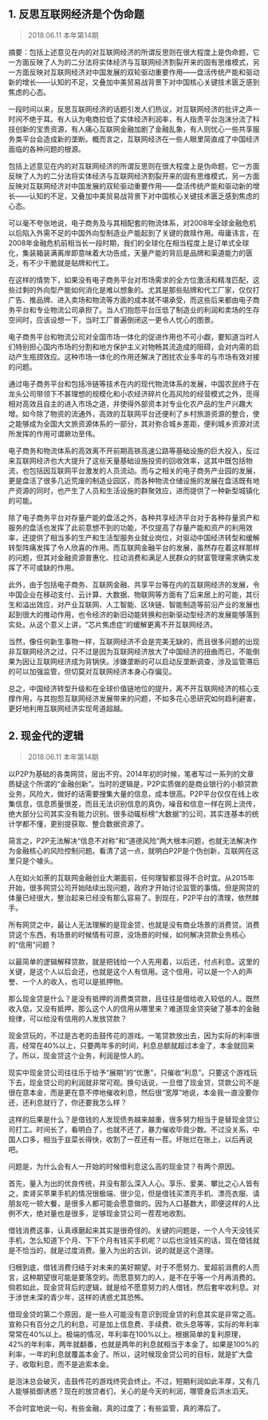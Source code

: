 ## 1. 反思互联网经济是个伪命题
> 2018.06.11 本年第14期

摘要：包括上述意见在内的对互联网经济的所谓反思则在很大程度上是伪命题，它一方面反映了人为的二分法将实体经济与互联网经济割裂开来的固有思维模式，另一方面反映对互联网经济对中国发展的双轮驱动重要作用——盘活传统产能和驱动新的增长——认知的不足，又叠加中美贸易战背景下对中国核心关键技术匮乏感到焦虑的心态。

一段时间以来，反思互联网经济的话题引发人们热议，对互联网经济的批评之声一时间不绝于耳。有人认为电商拉低了实体经济利润率，有人指责平台泡沫分流了科技创新的宝贵资源，有人痛心互联网金融加剧了金融乱象，有人则忧心一些共享服务类平台会造成新的垄断。概而言之，互联网经济在一些人眼里简直成了中国经济面临的各种问题的根源。

包括上述意见在内的对互联网经济的所谓反思则在很大程度上是伪命题，它一方面反映了人为的二分法将实体经济与互联网经济割裂开来的固有思维模式，另一方面反映对互联网经济对中国发展的双轮驱动重要作用——盘活传统产能和驱动新的增长——认知的不足，又叠加中美贸易战背景下对中国核心关键技术匮乏感到焦虑的心态。

可以毫不夸张地说，电子商务及与其相配套的物流体系，对2008年全球金融危机以后陷入外需不足的中国外向型制造业产能起到了关键的救赎作用。毋庸讳言，在2008年金融危机前相当长一段时期，我们的全球化在相当程度上是订单式全球化，集装箱装满离岸即意味着大功告成，天量产能的背后是品牌和渠道能力的匮乏，有不少干脆就是贴牌和代工。

在这样的情势下，如果没有电子商务平台对市场需求的全方位激活和精准匹配，这些过剩的外向型产能如何消化是难以想象的。尤其是那些贴牌和代工厂家，仅仅打广告、推品牌、进入卖场和物流等方面的成本就不堪承受，而这些后来都由电子商务平台和专业物流公司承担了。当人们抱怨平台压低了制造业的利润和卖场的生存空间时，应该设想一下，当时工厂普遍倒闭这一更令人忧心的图景。

电子商务平台和物流公司对全国市场一体化的促进作用也不可小觑，要知道当时人们特别担心国内市场的分割和地方保护主义对物畅其流造成的阻碍，会对内需的启动产生瓶颈效应。这种市场一体化的作用还解决了困扰农业多年的与市场有效对接的问题。

通过电子商务平台和包括冷链等技术在内的现代物流体系的发展，中国农民终于在龙头公司带领下不甚理想的规模化和小农经济碎片化高风险的经营模式之外，觅得相对高效且自主的进入市场之道，并使得外部资本对专业化农产品的生产兴趣大增。如今除了物资的流通外，高效的互联网平台还便利了乡村旅游资源的整合，使之能够成为全国大文旅资源体系的一部分，其对弥合城乡差距，便利城乡资源对流所发挥的作用可谓厥功至伟。

电子商务和物流体系的高效离不开前期高铁高速公路等基础设施的巨大投入，反过来互联网经济也大大提升了这些天量基础设施投资的回收效率，这其中既包括物流，也包括因互联网平台激发的人员流动。而与之相关的电子商务产业园的发展，更是盘活了很多几近荒废的制造业园区，而各种物流仓储设施的发展在盘活既有地产资源的同时，也产生了人员和生活设施的群聚效应，进而提供了一种新型城镇化的可能。

除了电子商务平台对存量产能的盘活之外，各种共享经济平台对于各种存量资产和服务的盘活也发挥了此前意想不到的功能，不仅提高了存量产能和资产的利用效率，还提供了相当多的生产和生活型服务业就业岗位，对驱动中国经济转型和缓解转型阵痛发挥了令人欣喜的作用。而互联网金融平台的发展，虽然存在着这样那样的问题，但其对金融资源普惠化、拉动消费和满足人民群众的财富管理需求确实发挥了不可或缺的作用。

此外，由于包括电子商务、互联网金融、共享平台等在内的互联网经济的发展，令中国企业在移动支付、云计算、大数据、物联网等方面有了后来居上的可能，其衍生和溢出效应，对产业互联网、人工智能、区块链、智能制造等前沿产业的发展也起到很大的推动作用，也令经济的新旧动能转换和创新驱动型经济的发展能够落到实处。从这个意义上讲，“芯片焦虑症”的缓解更离不开互联网经济。

当然，像任何新生事物一样，互联网经济不会是完美无缺的，而且很多问题的出现非互联网经济之过，只不过是因为互联网经济放大了中国经济的扭曲而已，不能倒果为因让互联网经济成为背锅侠。涉嫌垄断的可以启动反垄断调查，涉及监管滞后的可以加强监管，但切莫对互联网经济本身心存偏见。

总之，中国经济转型升级和在全球价值链地位的提升，离不开互联网经济的核心支撑作用，与其抱怨互联网经济发展带来的问题，不如多花心思研究如何趋利避害，更好地利用互联网经济实现弯道超越。

## 2. 现金代的逻辑
> 2018.06.11 本年第14期

以P2P为基础的各类网贷，层出不穷。2014年初的时候，笔者写过一系列的文章质疑这个所谓的“金融创新”。当时的逻辑是，P2P实质做的是商业银行的小额贷款业务，风险大，做好的话需要搜集大量的信息，成本很高。P2P平台仅仅在线上收集信息，信息质量很差，而且无法识别信息的真伪，噪音和信息一样在网上流传，绝大部分公司其实没有能力识别。很多动辄标榜“大数据”的公司，其实连基本的统计学都不懂，更别提获取、整合数据资源了。

简言之，P2P无法解决“信息不对称”和“道德风险”两大根本问题，也就无法解决作为金融核心的风险控制问题。看清了这一点，就明白P2P是个伪创新，互联网在这里只是个噱头。

人在如火如荼的互联网金融创业大潮面前，任何理智都显得不合时宜。从2015年开始，很多网贷公司开始陆续出现问题，政府才开始讨论监管的事情。但是网贷的体量已经很大，整治起来已经没有那么容易了。到现在，P2P平台的清理，依然棘手。

所有网贷之中，最让人无法理解的是现金贷，也就是没有商业场景的消费贷。消费贷这个东西，有场景的时候情有可原，没场景的时候，如何解决贷款业务核心的“信用”问题？

以最简单的逻辑解释贷款，就是把钱给一个人先用着，以后还，付点利息。这里的关键，是这个人以后会还，也就是这个人有信用。这个信用，可以是一个人的声誉、一个人的收入，也可以是抵押物。

那么现金贷是什么？是没有抵押的消费类贷款，且往往是借给收入较低的人。既然收入低，又没有抵押，那么这个人的信用从哪里来？难道现金贷突破了基本的金融规律，可以给没有信用的人发放贷款？

现金贷玩的，不过是古老的击鼓传花的游戏。一笔贷款放出去，因为实际的利率很高，经常在40%以上，只要两年多的时间，利息总额就超过本金了，本金就回来了。所以，现金贷这个业务，利润是惊人的。

现实中现金贷公司往往乐于给予“展期”的“优惠”，只催收“利息”。只要这个游戏玩下去，现金贷公司的利润就非常可观。换句话说，一旦借了现金贷，贷款公司不是很在意本金，而是更在意不停地催收利息，然后很“宽厚”地说，本金我一直没要你还，还利息就行了，你还要我怎么样？

这样的后果是什么？是借钱的人发现债务越来越重，很多努力相当于是替现金贷公司打工。时间长了，看明白了，也就不还了，暴力催收毕竟少数。不过没关系，中国人口多，相当于韭菜长得快，收割了一茬还有一茬。坏账烂在账上，以后再说吧。

问题是，为什么会有人一开始的时候借利息这么高的现金贷？有两个原因。

首先，量入为出的优良传统，并没有那么深入人心。享乐、爱美、攀比之心人皆有之，卖肾买苹果手机的情况很极端、很少见，但是借钱买漂亮手机、漂亮衣服、请朋友吃一顿大餐，是很多人都可能会愿意做的。因为人口基数大，即便这样的人比例不大，绝对量也是很多，足够现金贷公司一茬茬地收割。

借钱消费这事，认真琢磨起来其实是很奇怪的。关键的问题是，一个人今天没钱买手机，怎么知道下个月、下下个月有钱买手机呢？以后也没钱买的话，现在借钱就是不恰当的，就是过度消费。量入为出的古训，说的就是这个道理。

归根到底，借钱消费归结于对未来的美好期望。对于不愿努力、爱超前消费的人而言，这种期望很可能是要落空的。而愿意努力的人，是不在乎等一个月再消费的。倘若如此，现金贷背后的逻辑，就是给不愿意努力的人借钱，然后套牢收利息。对于涉世未深的青少年，这样的诱惑尤其恐怖。

借现金贷的第二个原因，是一些人可能没有意识到现金贷的利息其实是非常之高。宣称只有百分之几的利息，可是加上信息费、手续费、砍头息等等，实际的年利率常常在40%以上。极端的情况，年利率在100%以上。根据简单的复利原理，42%的年利率，两年就翻番，也就是两年的利息就相当于本金了。如果是100%的利率，一年的利息就覆盖本金了。所以，这时候现金贷公司的目标，就是扩大盘子，收取利息，而不是追索本金。

是泡沫总会破灭，击鼓传花的游戏终究会终止。不过，短期利润如此丰厚，又有几人能够抵御诱惑？现在的放贷者们，关心的是今天的利润，哪管身后洪水滔天。

不合时宜地说一句，有些金融，真的过度了；有些监管，真的滞后了。




